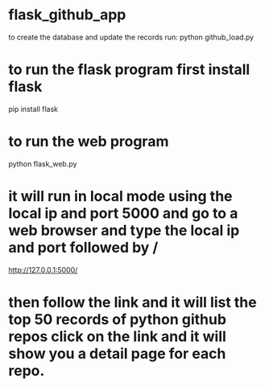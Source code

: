 # flask_github_app
to create the database and update the records run:
python github_load.py
# to run the flask program first install flask

pip install flask
# to run the web program
python flask_web.py
# it will run in local mode  using the local ip and port 5000 and go to a web browser and type the local ip and port followed by /
http://127.0.0.1:5000/
# then follow the link and it will list the top 50 records of python github repos click on the link and it will show you a detail page for each repo. 
